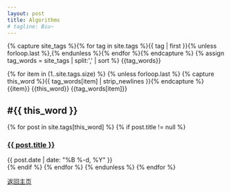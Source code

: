 ```yaml
---
layout: post
title: Algorithms
# tagline: Biu~
---
```


<div>

{% capture site_tags %}{% for tag in site.tags %}{{ tag | first }}{% unless forloop.last %},{% endunless %}{% endfor %}{% endcapture %}
{% assign tag_words = site_tags | split:',' | sort %}
{{tag_words}}
<!-- 遍历所有有标签的文章并列出标题 -->
{% for item in (1..site.tags.size) %}
  {% unless forloop.last %}
    {% capture this_word %}{{ tag_words[item] | strip_newlines }}{% endcapture %}
    {{item}} {{this_word}} {{tag_words[item]}}
    <h2 id="{{ this_word | cgi_escape }}" class="tag-title">
      #{{ this_word }}
    </h2>
    <!-- lists all posts corresponding to specific tag -->
    {% for post in site.tags[this_word] %}
      {% if post.title != null %}
        <div class="tagged-post">
          <h3 class="title">
            <a href="{{ post.url | relative_url }}">
              {{ post.title }}
            </a>
          </h3>
          <div class="meta">
            {{ post.date | date: "%B %-d, %Y" }}
          </div>
        </div>
      {% endif %}
    {% endfor %}
  {% endunless %}
{% endfor %}

  </div>

[返回主页](https://zl323.github.io/)